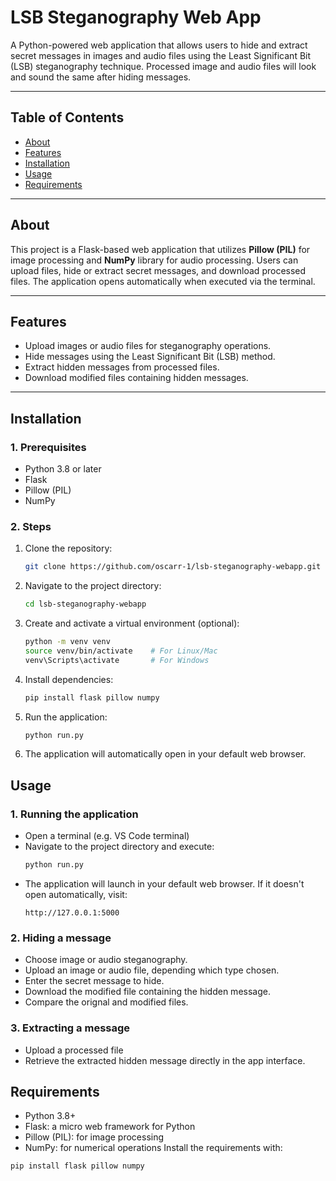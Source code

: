 # **LSB Steganography Web App**

A Python-powered web application that allows users to hide and extract secret messages in images and audio files using the Least Significant Bit (LSB) steganography technique. Processed image and audio files will look and sound the same after hiding messages.

---

## **Table of Contents**
- [About](#about)
- [Features](#features)
- [Installation](#installation)
- [Usage](#usage)
- [Requirements](#requirements)

---

## **About**

This project is a Flask-based web application that utilizes **Pillow (PIL)** for image processing and **NumPy** library for audio processing. Users can upload files, hide or extract secret messages, and download processed files. The application opens automatically when executed via the terminal.

---

## **Features**

- Upload images or audio files for steganography operations.
- Hide messages using the Least Significant Bit (LSB) method.
- Extract hidden messages from processed files.
- Download modified files containing hidden messages.

---

## **Installation**

### **1. Prerequisites**
- Python 3.8 or later
- Flask
- Pillow (PIL)
- NumPy

### **2. Steps**
1. Clone the repository:
   ```bash
   git clone https://github.com/oscarr-1/lsb-steganography-webapp.git
2. Navigate to the project directory:
   ```bash
   cd lsb-steganography-webapp
3. Create and activate a virtual environment (optional):
   ```bash
   python -m venv venv
   source venv/bin/activate    # For Linux/Mac
   venv\Scripts\activate       # For Windows
4. Install dependencies:
   ```bash
   pip install flask pillow numpy
5. Run the application:
   ```bash
   python run.py
6. The application will automatically open in your default web browser.

## **Usage**
### 1. Running the application
   - Open a terminal (e.g. VS Code terminal)
   - Navigate to the project directory and execute:
     ```bash
     python run.py
   - The application will launch in your default web browser. If it doesn't open automatically, visit:
     ```arduino
     http://127.0.0.1:5000
### 2. Hiding a message
   - Choose image or audio steganography.
   - Upload an image or audio file, depending which type chosen.
   - Enter the secret message to hide.
   - Download the modified file containing the hidden message.
   - Compare the orignal and modified files.
### 3. Extracting a message
   - Upload a processed file
   - Retrieve the extracted hidden message directly in the app interface.

## **Requirements**
- Python 3.8+
- Flask: a micro web framework for Python
- Pillow (PIL): for image processing
- NumPy: for numerical operations
Install the requirements with:
```bash
pip install flask pillow numpy
